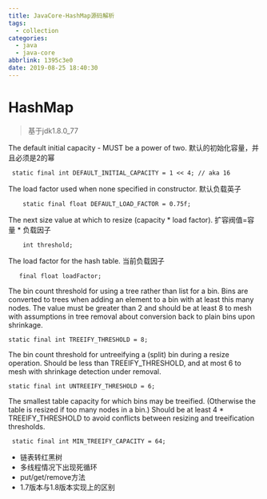 ```yaml
---
title: JavaCore-HashMap源码解析
tags:
  - collection
categories:
  - java
  - java-core
abbrlink: 1395c3e0
date: 2019-08-25 18:40:30
---
```


# HashMap

> 基于jdk1.8.0_77

The default initial capacity - MUST be a power of two.
默认的初始化容量，并且必须是2的幂

```
 static final int DEFAULT_INITIAL_CAPACITY = 1 << 4; // aka 16  
```

The load factor used when none specified in constructor.
默认负载英子

```
    static final float DEFAULT_LOAD_FACTOR = 0.75f;
```

The next size value at which to resize (capacity * load factor).
扩容阀值=容量 * 负载因子
```
    int threshold;
```
 
The load factor for the hash table.
当前负载因子
 ```
    final float loadFactor;
 ```
 
The bin count threshold for using a tree rather than list for a bin. Bins are converted to trees when adding an element to a bin with at least this many nodes. The value must be greater than 2 and should be at least 8 to mesh with assumptions in tree removal about conversion back to plain bins upon shrinkage.
 ```
static final int TREEIFY_THRESHOLD = 8;
 ```
 The bin count threshold for untreeifying a (split) bin during a resize operation. Should be less than TREEIFY_THRESHOLD, and at most 6 to mesh with shrinkage detection under removal.
  ```
 static final int UNTREEIFY_THRESHOLD = 6;
  ```
  The smallest table capacity for which bins may be treeified. (Otherwise the table is resized if too many nodes in a bin.) Should be at least 4 * TREEIFY_THRESHOLD to avoid conflicts between resizing and treeification thresholds.
  ```
   static final int MIN_TREEIFY_CAPACITY = 64;
  ```
  
  * 链表转红黑树
  * 多线程情况下出现死循环
  * put/get/remove方法
  * 1.7版本与1.8版本实现上的区别
